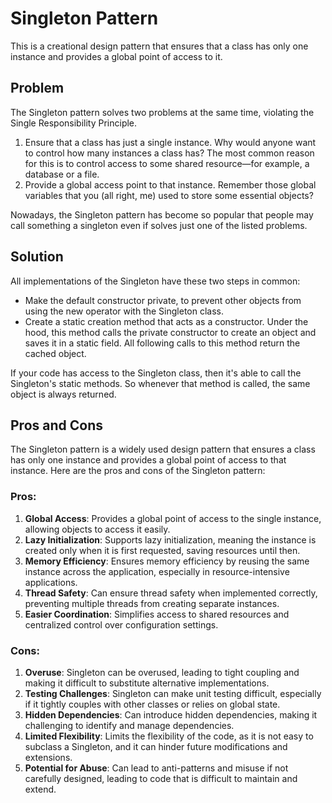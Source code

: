 # Singleton Pattern
This is a creational design pattern that ensures that a class has only one instance and provides a global point of access to it.

## Problem
The Singleton pattern solves two problems at the same time, violating the Single Responsibility Principle. 
1. Ensure that a class has just a single instance. Why would anyone want to control how many instances a class has? 
The most common reason for this is to control access to some shared resource—for example, a database or a file.
2.  Provide a global access point to that instance. Remember those global variables that you (all right, me) used to store some essential objects?

Nowadays, the Singleton pattern has become so popular that people may call something a singleton even if solves just one of the listed problems.
## Solution
All implementations of the Singleton have these two steps in common:
- Make the default constructor private, to prevent other objects from using the new operator with the Singleton class.
- Create a static creation method that acts as a constructor. Under the hood, this method calls the private constructor to create an object and saves it in a static field.
  All following calls to this method return the cached object.

If your code has access to the Singleton class, then it's able to call the Singleton's static methods. So whenever that method is called, the same object is always returned.

## Pros and Cons
The Singleton pattern is a widely used design pattern that ensures a class has only one instance and provides a global point of access to that instance. Here are the pros and cons of the Singleton pattern:

### Pros:
1. **Global Access**: Provides a global point of access to the single instance, allowing objects to access it easily.
2. **Lazy Initialization**: Supports lazy initialization, meaning the instance is created only when it is first requested, saving resources until then.
3. **Memory Efficiency**: Ensures memory efficiency by reusing the same instance across the application, especially in resource-intensive applications.
4. **Thread Safety**: Can ensure thread safety when implemented correctly, preventing multiple threads from creating separate instances.
5. **Easier Coordination**: Simplifies access to shared resources and centralized control over configuration settings.

### Cons:
1. **Overuse**: Singleton can be overused, leading to tight coupling and making it difficult to substitute alternative implementations.
2. **Testing Challenges**: Singleton can make unit testing difficult, especially if it tightly couples with other classes or relies on global state.
3. **Hidden Dependencies**: Can introduce hidden dependencies, making it challenging to identify and manage dependencies.
4. **Limited Flexibility**: Limits the flexibility of the code, as it is not easy to subclass a Singleton, and it can hinder future modifications and extensions.
5. **Potential for Abuse**: Can lead to anti-patterns and misuse if not carefully designed, leading to code that is difficult to maintain and extend.


